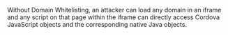 
Without Domain Whitelisting, an attacker can load any domain in an
iframe and any script on that page within the iframe can directly access
Cordova JavaScript objects and the corresponding native Java objects.
